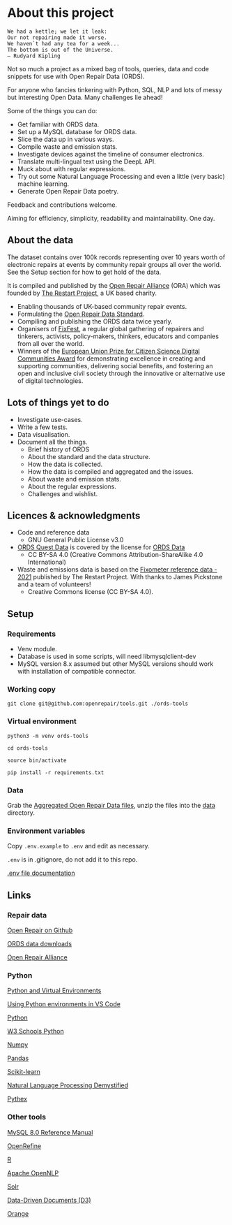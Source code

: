 # About this project

```
We had a kettle; we let it leak:
Our not repairing made it worse.
We haven`t had any tea for a week...
The bottom is out of the Universe.
― Rudyard Kipling
```

Not so much a project as a mixed bag of tools, queries, data and code snippets for use with Open Repair Data (ORDS).

For anyone who fancies tinkering with Python, SQL, NLP and lots of messy but interesting Open Data. Many challenges lie ahead!

Some of the things you can do:

* Get familiar with ORDS data.
* Set up a MySQL database for ORDS data.
* Slice the data up in various ways.
* Compile waste and emission stats.
* Investigate devices against the timeline of consumer electronics.
* Translate multi-lingual text using the DeepL API.
* Muck about with regular expressions.
* Try out some Natural Language Processing and even a little (very basic) machine learning.
* Generate Open Repair Data poetry.

Feedback and contributions welcome.

Aiming for efficiency, simplicity, readability and maintainability. One day.

## About the data

The dataset contains over 100k records representing over 10 years worth of electronic repairs at events by community repair groups all over the world. See the Setup section for how to get hold of the data.

It is compiled and published by the [Open Repair Alliance](https://openrepair.org/) (ORA) which was founded by [The Restart Project](https://therestartproject.org/), a UK based charity.

* Enabling thousands of UK-based community repair events.
* Formulating the [Open Repair Data Standard](https://openrepair.org/open-data/open-standard/).
* Compiling and publishing the ORDS data twice yearly.
* Organisers of [FixFest](https://fixfest.therestartproject.org/), a regular global gathering of repairers and tinkerers, activists, policy-makers, thinkers, educators and companies from all over the world.
* Winners of the [European Union Prize for Citizen Science Digital Communities Award](https://ars.electronica.art/citizenscience/en/the-restart-project-the-right-to-repair-and-reuse-your-electronics/) for demonstrating excellence in creating and supporting communities, delivering social benefits, and fostering an open and inclusive civil society through the innovative or alternative use of digital technologies.

## Lots of things yet to do

* Investigate use-cases.
* Write a few tests.
* Data visualisation.
* Document all the things.
  * Brief history of ORDS
  * About the standard and the data structure.
  * How the data is collected.
  * How the data is compiled and aggregated and the issues.
  * About waste and emission stats.
  * About the regular expressions.
  * Challenges and wishlist.

## Licences & acknowledgments

* Code and reference data
  * GNU General Public License v3.0
* [ORDS Quest Data](https://github.com/openrepair/data) is covered by the license for [ORDS Data](https://openrepair.org/open-data/downloads/)
  * CC BY-SA 4.0 (Creative Commons Attribution-ShareAlike 4.0 International)
* Waste and emissions data is based on the [Fixometer reference data - 2021](https://docs.google.com/spreadsheets/d/1TBhczzDaJhANTMh3eoouMOFZ7PvlmyrEQMqnw9WfdHY/edit?usp=sharing) published by The Restart Project. With thanks to James Pickstone and a team of volunteers!
  * Creative Commons license (CC BY-SA 4.0).

## Setup

### Requirements

* Venv module.
* Database is used in some scripts, will need libmysqlclient-dev
* MySQL version 8.x assumed but other MySQL versions should work with installation of compatible connector.

### Working copy

```git clone git@github.com:openrepair/tools.git ./ords-tools```

### Virtual environment

```python3 -m venv ords-tools```

```cd ords-tools```

```source bin/activate```

```pip install -r requirements.txt```

### Data

Grab the [Aggregated Open Repair Data files](https://openrepair.org/open-data/downloads/), unzip the files into the [data](./dat) directory.

### Environment variables

Copy ```.env.example``` to ```.env``` and edit as necessary.

```.env``` is in .gitignore, do not add it to this repo.

[.env file documentation](https://saurabh-kumar.com/python-dotenv/#file-format)

## Links

### Repair data

[Open Repair on Github](https://github.com/openrepair/data/tree/master)

[ORDS data downloads](https://openrepair.org/open-data/downloads/)

[Open Repair Alliance](https://openrepair.org/)

### Python

[Python and Virtual Environments](https://csguide.cs.princeton.edu/software/virtualenv#scm)

[Using Python environments in VS Code](https://code.visualstudio.com/docs/python/environments)

[Python](https://docs.python.org/)

[W3 Schools Python](https://www.w3schools.com/python/)

[Numpy](https://numpy.org/)

[Pandas](https://pandas.pydata.org/)

[Scikit-learn](https://scikit-learn.org/)

[Natural Language Processing Demystified](https://www.nlpdemystified.org/)

[Pythex](https://pythex.org/)

### Other tools

[MySQL 8.0 Reference Manual](https://dev.mysql.com/doc/refman/8.0/en/)

[OpenRefine](https://openrefine.org/)

[R](https://www.r-project.org/)

[Apache OpenNLP](https://opennlp.apache.org/)

[Solr](https://solr.apache.org/)

[Data-Driven Documents (D3)](https://d3js.org/)

[Orange](https://orangedatamining.com/)
